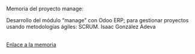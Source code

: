 Memoria del proyecto manage:
<br>
<p>Desarrollo del módulo “manage” con Odoo ERP; para gestionar proyectos usando metodologías ágiles: SCRUM. Isaac González Adeva</p>
<br>
<a href="https://github.com/IsaacGonade/ProyectoManageFinal/blob/master/Gonz%C3%A1lez_Adeva_Isaac_proyectomanageFinal.pdf">Enlace a la memoria</a>
